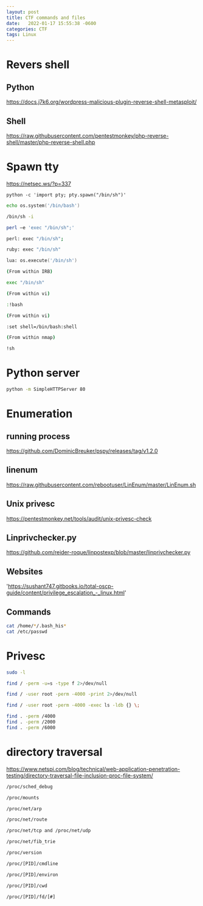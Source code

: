 ```yaml
---
layout: post
title: CTF commands and files
date:   2022-01-17 15:55:38 -0600
categories: CTF
tags: Linux
---
```

# Revers shell
## Python
https://docs.j7k6.org/wordpress-malicious-plugin-reverse-shell-metasploit/
## Shell
https://raw.githubusercontent.com/pentestmonkey/php-reverse-shell/master/php-reverse-shell.php

# Spawn tty
https://netsec.ws/?p=337
```
python -c 'import pty; pty.spawn("/bin/sh")'
```
```zsh
echo os.system('/bin/bash')
```
```zsh
/bin/sh -i
```
```zsh
perl —e 'exec "/bin/sh";'
```
```zsh
perl: exec "/bin/sh";
```
```zsh
ruby: exec "/bin/sh"
```
```zsh
lua: os.execute('/bin/sh')
```
```zsh
(From within IRB)
```
```zsh
exec "/bin/sh"
```
```zsh
(From within vi)
```
```zsh
:!bash
```
```zsh
(From within vi)
```
```zsh
:set shell=/bin/bash:shell
```
```zsh
(From within nmap)
```
```zsh
!sh
```
# Python server
```zsh
python -m SimpleHTTPServer 80
```
# Enumeration
## running process
https://github.com/DominicBreuker/pspy/releases/tag/v1.2.0

## linenum
https://raw.githubusercontent.com/rebootuser/LinEnum/master/LinEnum.sh

## Unix privesc
https://pentestmonkey.net/tools/audit/unix-privesc-check

## Linprivchecker.py
https://github.com/reider-roque/linpostexp/blob/master/linprivchecker.py
## Websites
'https://sushant747.gitbooks.io/total-oscp-guide/content/privilege_escalation_-_linux.html'
 
## Commands
```zsh
cat /home/*/.bash_his*   
cat /etc/passwd
```

# Privesc
```zsh
sudo -l
```
```zsh
find / -perm -u=s -type f 2>/dev/null
```
```zsh
find / -user root -perm -4000 -print 2>/dev/null
```
```zsh
find / -user root -perm -4000 -exec ls -ldb {} \;
```
```zsh
find . -perm /4000 
find . -perm /2000 
find . -perm /6000 
```
# directory traversal
https://www.netspi.com/blog/technical/web-application-penetration-testing/directory-traversal-file-inclusion-proc-file-system/
```zsh
/proc/sched_debug
```
```zsh
/proc/mounts
```
```zsh
/proc/net/arp
```
```zsh
/proc/net/route
```
```zsh
/proc/net/tcp and /proc/net/udp
```
```zsh
/proc/net/fib_trie
```
```zsh
/proc/version
```
```zsh
/proc/[PID]/cmdline
```
```zsh
/proc/[PID]/environ
```
```zsh
/proc/[PID]/cwd
```
```zsh
/proc/[PID]/fd/[#]
```





